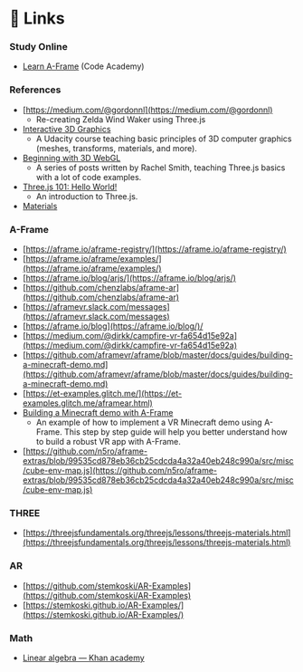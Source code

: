 # 🔗 Links

### Study Online

* [Learn A-Frame](https://www.codecademy.com/learn/learn-a-frame) \(Code Academy\)

### References

* [https://medium.com/@gordonnl](https://medium.com/@gordonnl)
  * Re-creating Zelda Wind Waker using Three.js
* [Interactive 3D Graphics](https://www.udacity.com/course/interactive-3d-graphics--cs291)
  * A Udacity course teaching basic principles of 3D computer graphics \(meshes, transforms, materials, and more\).
* [Beginning with 3D WebGL](https://codepen.io/rachsmith/post/beginning-with-3d-webgl-pt-1-the-scene)
  * A series of posts written by Rachel Smith, teaching Three.js basics with a lot of code examples.
* [Three.js 101: Hello World!](https://medium.com/@necsoft/three-js-101-hello-world-part-1-443207b1ebe1)
  * An introduction to Three.js.
* [Materials](https://threejsfundamentals.org/threejs/lessons/threejs-materials.html)

### A-Frame

* [https://aframe.io/aframe-registry/](https://aframe.io/aframe-registry/)
* [https://aframe.io/aframe/examples/](https://aframe.io/aframe/examples/)
* [https://aframe.io/blog/arjs/](https://aframe.io/blog/arjs/)
* [https://github.com/chenzlabs/aframe-ar](https://github.com/chenzlabs/aframe-ar)
* [https://aframevr.slack.com/messages](https://aframevr.slack.com/messages)
* [https://aframe.io/blog](https://aframe.io/blog/)/
* [https://medium.com/@dirkk/campfire-vr-fa654d15e92a](https://medium.com/@dirkk/campfire-vr-fa654d15e92a)
* [https://github.com/aframevr/aframe/blob/master/docs/guides/building-a-minecraft-demo.md](https://github.com/aframevr/aframe/blob/master/docs/guides/building-a-minecraft-demo.md)
* [https://et-examples.glitch.me/](https://et-examples.glitch.me/aframear.html)
* [Building a Minecraft demo with A-Frame](https://github.com/aframevr/aframe/blob/master/docs/guides/building-a-minecraft-demo.md)
  * An example of how to implement a VR Minecraft demo using A-Frame. This step by step guide will help you better understand how to build a robust VR app with A-Frame.
* [https://github.com/n5ro/aframe-extras/blob/99535cd878eb36cb25cdcda4a32a40eb248c990a/src/misc/cube-env-map.js](https://github.com/n5ro/aframe-extras/blob/99535cd878eb36cb25cdcda4a32a40eb248c990a/src/misc/cube-env-map.js)

### THREE

* [https://threejsfundamentals.org/threejs/lessons/threejs-materials.html](https://threejsfundamentals.org/threejs/lessons/threejs-materials.html)

### AR

* [https://github.com/stemkoski/AR-Examples](https://github.com/stemkoski/AR-Examples)
* [https://stemkoski.github.io/AR-Examples/](https://stemkoski.github.io/AR-Examples/)

### Math

* [Linear algebra — Khan academy](https://www.khanacademy.org/math/linear-algebra)

